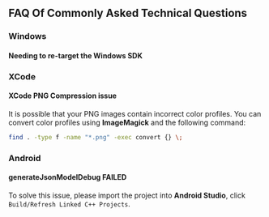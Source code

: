 ## FAQ Of Commonly Asked Technical Questions

### Windows
#### Needing to re-target the Windows SDK

### XCode
#### XCode PNG Compression issue
It is possible that your PNG images contain incorrect color profiles. You can
convert color profiles using __ImageMagick__ and the following
command:

```sh
find . -type f -name "*.png" -exec convert {} \;
```

### Android
#### generateJsonModelDebug FAILED
To solve this issue, please import the project into __Android Studio__, click
`Build/Refresh Linked C++ Projects`.
